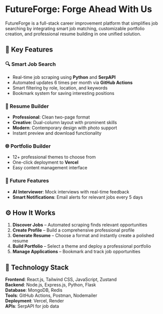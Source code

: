 # FutureForge: Forge Ahead With Us

FutureForge is a full-stack career improvement platform that simplifies job searching by integrating smart job matching, customizable portfolio creation, and professional resume building in one unified solution.

## 🔑 Key Features

### 🔍 Smart Job Search
- Real-time job scraping using **Python** and **SerpAPI**
- Automated updates 6 times per month via **GitHub Actions**
- Smart filtering by role, location, and keywords
- Bookmark system for saving interesting positions

### 📄 Resume Builder
- **Professional**: Clean two-page format  
- **Creative**: Dual-column layout with prominent skills  
- **Modern**: Contemporary design with photo support  
- Instant preview and download functionality

### 🌐 Portfolio Builder
- 12+ professional themes to choose from
- One-click deployment to **Vercel**
- Easy content management interface

### 🤖 Future Features
- **AI Interviewer**: Mock interviews with real-time feedback
- **Smart Notifications**: Email alerts for relevant jobs every 5 days

## ⚙️ How It Works

1. **Discover Jobs** – Automated scraping finds relevant opportunities  
2. **Create Profile** – Build a comprehensive professional profile  
3. **Generate Resume** – Choose a format and instantly create a polished resume  
4. **Build Portfolio** – Select a theme and deploy a professional portfolio  
5. **Manage Applications** – Bookmark and track job opportunities  

## 🧰 Technology Stack

**Frontend**: React.js, Tailwind CSS, JavaScript, Zustand  
**Backend**: Node.js, Express.js, Python, Flask  
**Database**: MongoDB, Redis  
**Tools**: GitHub Actions, Postman, Nodemailer  
**Deployment**: Vercel, Render  
**APIs**: SerpAPI for job data
